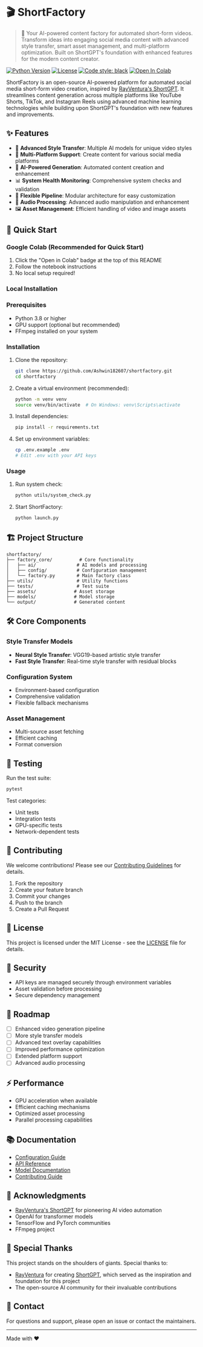 # 🎬 ShortFactory

> 🚀 Your AI-powered content factory for automated short-form videos. Transform ideas into engaging social media content with advanced style transfer, smart asset management, and multi-platform optimization. Built on ShortGPT's foundation with enhanced features for the modern content creator.

[![Python Version](https://img.shields.io/badge/python-3.8%2B-blue.svg)](https://www.python.org/downloads/)
[![License](https://img.shields.io/badge/license-MIT-green.svg)](LICENSE)
[![Code style: black](https://img.shields.io/badge/code%20style-black-000000.svg)](https://github.com/psf/black)
[![Open In Colab](https://colab.research.google.com/assets/colab-badge.svg)](https://colab.research.google.com/github/Ashwin182607/shortfactory/blob/main/ShortFactory.ipynb)

ShortFactory is an open-source AI-powered platform for automated social media short-form video creation, inspired by [RayVentura's ShortGPT](https://github.com/RayVentura/ShortGPT). It streamlines content generation across multiple platforms like YouTube Shorts, TikTok, and Instagram Reels using advanced machine learning technologies while building upon ShortGPT's foundation with new features and improvements.

## ✨ Features

- 🎨 **Advanced Style Transfer**: Multiple AI models for unique video styles
- 🎯 **Multi-Platform Support**: Create content for various social media platforms
- 🤖 **AI-Powered Generation**: Automated content creation and enhancement
- 📊 **System Health Monitoring**: Comprehensive system checks and validation
- 🔄 **Flexible Pipeline**: Modular architecture for easy customization
- 🎵 **Audio Processing**: Advanced audio manipulation and enhancement
- 🖼️ **Asset Management**: Efficient handling of video and image assets

## 🚀 Quick Start

### Google Colab (Recommended for Quick Start)

1. Click the "Open in Colab" badge at the top of this README
2. Follow the notebook instructions
3. No local setup required!

### Local Installation

### Prerequisites

- Python 3.8 or higher
- GPU support (optional but recommended)
- FFmpeg installed on your system

### Installation

1. Clone the repository:
   ```bash
   git clone https://github.com/Ashwin182607/shortfactory.git
   cd shortfactory
   ```

2. Create a virtual environment (recommended):
   ```bash
   python -m venv venv
   source venv/bin/activate  # On Windows: venv\Scripts\activate
   ```

3. Install dependencies:
   ```bash
   pip install -r requirements.txt
   ```

4. Set up environment variables:
   ```bash
   cp .env.example .env
   # Edit .env with your API keys
   ```

### Usage

1. Run system check:
   ```bash
   python utils/system_check.py
   ```

2. Start ShortFactory:
   ```bash
   python launch.py
   ```

## 🏗️ Project Structure

```
shortfactory/
├── factory_core/          # Core functionality
│   ├── ai/               # AI models and processing
│   ├── config/           # Configuration management
│   └── factory.py        # Main factory class
├── utils/                # Utility functions
├── tests/                # Test suite
├── assets/              # Asset storage
├── models/              # Model storage
└── output/              # Generated content
```

## 🛠️ Core Components

### Style Transfer Models

- **Neural Style Transfer**: VGG19-based artistic style transfer
- **Fast Style Transfer**: Real-time style transfer with residual blocks

### Configuration System

- Environment-based configuration
- Comprehensive validation
- Flexible fallback mechanisms

### Asset Management

- Multi-source asset fetching
- Efficient caching
- Format conversion

## 🧪 Testing

Run the test suite:
```bash
pytest
```

Test categories:
- Unit tests
- Integration tests
- GPU-specific tests
- Network-dependent tests

## 🤝 Contributing

We welcome contributions! Please see our [Contributing Guidelines](CONTRIBUTING.md) for details.

1. Fork the repository
2. Create your feature branch
3. Commit your changes
4. Push to the branch
5. Create a Pull Request

## 📝 License

This project is licensed under the MIT License - see the [LICENSE](LICENSE) file for details.

## 🔐 Security

- API keys are managed securely through environment variables
- Asset validation before processing
- Secure dependency management

## 🎯 Roadmap

- [ ] Enhanced video generation pipeline
- [ ] More style transfer models
- [ ] Advanced text overlay capabilities
- [ ] Improved performance optimization
- [ ] Extended platform support
- [ ] Advanced audio processing

## ⚡ Performance

- GPU acceleration when available
- Efficient caching mechanisms
- Optimized asset processing
- Parallel processing capabilities

## 📚 Documentation

- [Configuration Guide](docs/configuration.md)
- [API Reference](docs/api.md)
- [Model Documentation](docs/models.md)
- [Contributing Guide](CONTRIBUTING.md)

## 🙏 Acknowledgments

- [RayVentura's ShortGPT](https://github.com/RayVentura/ShortGPT) for pioneering AI video automation
- OpenAI for transformer models
- TensorFlow and PyTorch communities
- FFmpeg project

## 🙏 Special Thanks

This project stands on the shoulders of giants. Special thanks to:
- [RayVentura](https://github.com/RayVentura) for creating [ShortGPT](https://github.com/RayVentura/ShortGPT), which served as the inspiration and foundation for this project
- The open-source AI community for their invaluable contributions

## 📧 Contact

For questions and support, please open an issue or contact the maintainers.

---

Made with ❤️
